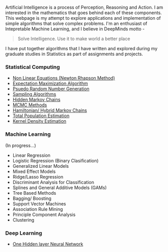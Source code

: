 Artificial Intelligence is a process of Perception, Reasoning and Action. I am interested in the mathematics that goes behind each of these components. This webpage is my attempt to explore applications and implementation of simple algorithms that solve complex problems. I'm an enthusiast of Intepretable Machine Learning, and I believe in DeepMinds motto -  

<blockquote>Solve Intelligence. Use it to make world a better place</blockquote>

I have put together algorithms that I have written and explored during my graduate studies in Statistics as part of assignments and projects. 

### Statistical Computing
- <a href="Approximation.html">Non Linear Equations (Newton Rhapson Method)</a>
- <a href="EM.html">Expectation Maximization Algorithm</a>
- <a href="RandomNumber.html">Psuedo Random Number Generation</a>
- <a href="Sampling.html">Sampling Algorithms</a>
- <a href="hmm.html">Hidden Markov Chains</a>
- <a href="mcmc.html">MCMC Methods</a>
- <a href="hamiltonian.html">Hamiltonian/ Hybrid Markov Chains</a>
- <a href="Population_estimation.html">Total Population Estimation</a>
- <a href="KDE.html">Kernel Density Estimation</a>

### Machine Learning 
(In progress...)
- Linear Regression 
- Logistic Regression (Binary Clasification)
- Generalized Linear Models
- Mixed Effect Models 
- Ridge/Lasso Regression
- Discriminant Analysis for Classification
- Splines and General Additive Models (GAMs)
- Tree Based Methods
- Bagging/ Boosting
- Support Vector Machines
- Association Rule Mining
- Principle Component Analysis
- Clustering

### Deep Learning
- <a href="P1NeuralNetwork-2.html">One Hidden layer Neural Network</a> 

